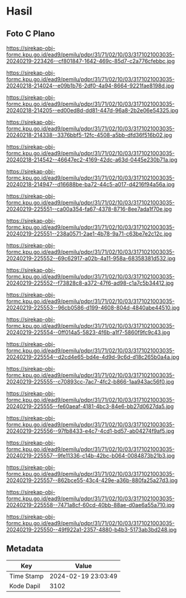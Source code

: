 # Hasil

## Foto C Plano

https://sirekap-obj-formc.kpu.go.id/ead9/pemilu/pdpr/31/71/02/10/03/3171021003035-20240219-223426--cf801847-1642-469c-85d7-c2a776cfebbc.jpg

https://sirekap-obj-formc.kpu.go.id/ead9/pemilu/pdpr/31/71/02/10/03/3171021003035-20240218-214024--e09b1b76-2df0-4a94-8664-9221fae8198d.jpg

https://sirekap-obj-formc.kpu.go.id/ead9/pemilu/pdpr/31/71/02/10/03/3171021003035-20240218-214205--ed00ed8d-dd81-447d-96a8-2b2e06e54325.jpg

https://sirekap-obj-formc.kpu.go.id/ead9/pemilu/pdpr/31/71/02/10/03/3171021003035-20240218-214338--3376bbf5-12fc-4508-a5bb-dfd36f516b02.jpg

https://sirekap-obj-formc.kpu.go.id/ead9/pemilu/pdpr/31/71/02/10/03/3171021003035-20240218-214542--46647ec2-4169-42dc-a63d-0445e230b71a.jpg

https://sirekap-obj-formc.kpu.go.id/ead9/pemilu/pdpr/31/71/02/10/03/3171021003035-20240218-214947--d16688be-ba72-44c5-a017-d4216f94a56a.jpg

https://sirekap-obj-formc.kpu.go.id/ead9/pemilu/pdpr/31/71/02/10/03/3171021003035-20240219-225551--ca00a354-fa67-4378-8716-8ee7ada1f70e.jpg

https://sirekap-obj-formc.kpu.go.id/ead9/pemilu/pdpr/31/71/02/10/03/3171021003035-20240219-225551--238a0571-2ae1-4b78-9a71-c63be7e2c12c.jpg

https://sirekap-obj-formc.kpu.go.id/ead9/pemilu/pdpr/31/71/02/10/03/3171021003035-20240219-225552--69c62917-a02b-4a11-958a-68358381d532.jpg

https://sirekap-obj-formc.kpu.go.id/ead9/pemilu/pdpr/31/71/02/10/03/3171021003035-20240219-225552--f73828c8-a372-47f6-ad98-c1a7c5b34412.jpg

https://sirekap-obj-formc.kpu.go.id/ead9/pemilu/pdpr/31/71/02/10/03/3171021003035-20240219-225553--96cb0586-d199-4608-804d-4840abe44510.jpg

https://sirekap-obj-formc.kpu.go.id/ead9/pemilu/pdpr/31/71/02/10/03/3171021003035-20240219-225554--0ff014a5-5823-4f6b-a1f7-5860f9fc9c43.jpg

https://sirekap-obj-formc.kpu.go.id/ead9/pemilu/pdpr/31/71/02/10/03/3171021003035-20240219-225554--d2cd4e65-bd4e-4d9d-9c6d-d18c265b0a4a.jpg

https://sirekap-obj-formc.kpu.go.id/ead9/pemilu/pdpr/31/71/02/10/03/3171021003035-20240219-225555--c70893cc-7ac7-4fc2-b866-1aa943ac56f0.jpg

https://sirekap-obj-formc.kpu.go.id/ead9/pemilu/pdpr/31/71/02/10/03/3171021003035-20240219-225555--fe60aeaf-4181-4bc3-84e6-bb27d0627da5.jpg

https://sirekap-obj-formc.kpu.go.id/ead9/pemilu/pdpr/31/71/02/10/03/3171021003035-20240219-225556--97fb8433-e4c7-4cd1-bd57-ab04274f9af5.jpg

https://sirekap-obj-formc.kpu.go.id/ead9/pemilu/pdpr/31/71/02/10/03/3171021003035-20240219-225557--9fe11336-c14b-42bc-b064-0084873b21b3.jpg

https://sirekap-obj-formc.kpu.go.id/ead9/pemilu/pdpr/31/71/02/10/03/3171021003035-20240219-225557--862bce55-43c4-429e-a36b-880fa25a27d3.jpg

https://sirekap-obj-formc.kpu.go.id/ead9/pemilu/pdpr/31/71/02/10/03/3171021003035-20240219-225558--7471a8cf-60cd-40bb-88ae-d0ae6a55a710.jpg

https://sirekap-obj-formc.kpu.go.id/ead9/pemilu/pdpr/31/71/02/10/03/3171021003035-20240219-225550--49f922a1-2357-4880-b4b3-5173ab3bd248.jpg


## Metadata

| Key        | Value               |
| ---------- | ------------------- |
| Time Stamp | 2024-02-19 23:03:49 |
| Kode Dapil | 3102                |



